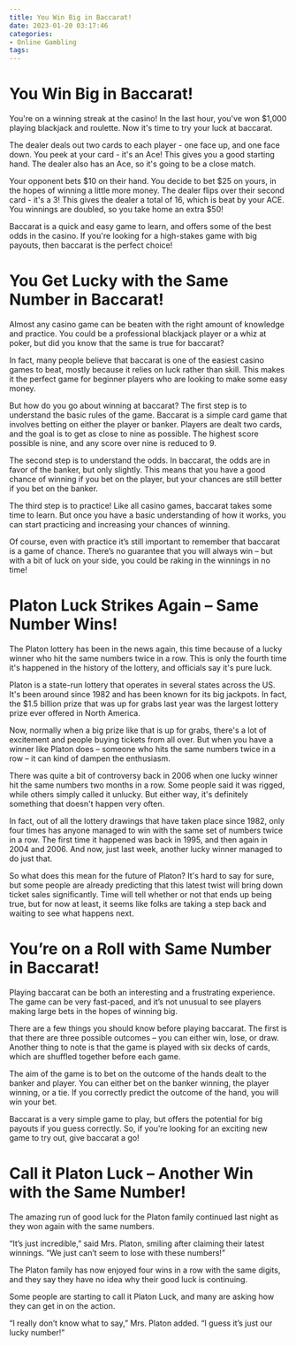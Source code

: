 ```yaml
---
title: You Win Big in Baccarat!
date: 2023-01-20 03:17:46
categories:
- Online Gambling
tags:
---
```



#  You Win Big in Baccarat!

You're on a winning streak at the casino! In the last hour, you've won $1,000 playing blackjack and roulette. Now it's time to try your luck at baccarat.

The dealer deals out two cards to each player - one face up, and one face down. You peek at your card - it's an Ace! This gives you a good starting hand. The dealer also has an Ace, so it's going to be a close match.

Your opponent bets $10 on their hand. You decide to bet $25 on yours, in the hopes of winning a little more money. The dealer flips over their second card - it's a 3! This gives the dealer a total of 16, which is beat by your ACE. You winnings are doubled, so you take home an extra $50!

Baccarat is a quick and easy game to learn, and offers some of the best odds in the casino. If you're looking for a high-stakes game with big payouts, then baccarat is the perfect choice!

#  You Get Lucky with the Same Number in Baccarat!

Almost any casino game can be beaten with the right amount of knowledge and practice. You could be a professional blackjack player or a whiz at poker, but did you know that the same is true for baccarat?

In fact, many people believe that baccarat is one of the easiest casino games to beat, mostly because it relies on luck rather than skill. This makes it the perfect game for beginner players who are looking to make some easy money.

But how do you go about winning at baccarat? The first step is to understand the basic rules of the game. Baccarat is a simple card game that involves betting on either the player or banker. Players are dealt two cards, and the goal is to get as close to nine as possible. The highest score possible is nine, and any score over nine is reduced to 9.

The second step is to understand the odds. In baccarat, the odds are in favor of the banker, but only slightly. This means that you have a good chance of winning if you bet on the player, but your chances are still better if you bet on the banker.

The third step is to practice! Like all casino games, baccarat takes some time to learn. But once you have a basic understanding of how it works, you can start practicing and increasing your chances of winning.

Of course, even with practice it’s still important to remember that baccarat is a game of chance. There’s no guarantee that you will always win – but with a bit of luck on your side, you could be raking in the winnings in no time!

#  Platon Luck Strikes Again – Same Number Wins!

The Platon lottery has been in the news again, this time because of a lucky winner who hit the same numbers twice in a row. This is only the fourth time it's happened in the history of the lottery, and officials say it's pure luck.

Platon is a state-run lottery that operates in several states across the US. It's been around since 1982 and has been known for its big jackpots. In fact, the $1.5 billion prize that was up for grabs last year was the largest lottery prize ever offered in North America.

Now, normally when a big prize like that is up for grabs, there's a lot of excitement and people buying tickets from all over. But when you have a winner like Platon does – someone who hits the same numbers twice in a row – it can kind of dampen the enthusiasm.

There was quite a bit of controversy back in 2006 when one lucky winner hit the same numbers two months in a row. Some people said it was rigged, while others simply called it unlucky. But either way, it's definitely something that doesn't happen very often.

In fact, out of all the lottery drawings that have taken place since 1982, only four times has anyone managed to win with the same set of numbers twice in a row. The first time it happened was back in 1995, and then again in 2004 and 2006. And now, just last week, another lucky winner managed to do just that.

So what does this mean for the future of Platon? It's hard to say for sure, but some people are already predicting that this latest twist will bring down ticket sales significantly. Time will tell whether or not that ends up being true, but for now at least, it seems like folks are taking a step back and waiting to see what happens next.

#  You’re on a Roll with Same Number in Baccarat!

Playing baccarat can be both an interesting and a frustrating experience. The game can be very fast-paced, and it’s not unusual to see players making large bets in the hopes of winning big.

There are a few things you should know before playing baccarat. The first is that there are three possible outcomes – you can either win, lose, or draw. Another thing to note is that the game is played with six decks of cards, which are shuffled together before each game.

The aim of the game is to bet on the outcome of the hands dealt to the banker and player. You can either bet on the banker winning, the player winning, or a tie. If you correctly predict the outcome of the hand, you will win your bet.

Baccarat is a very simple game to play, but offers the potential for big payouts if you guess correctly. So, if you’re looking for an exciting new game to try out, give baccarat a go!

# Call it Platon Luck – Another Win with the Same Number!

The amazing run of good luck for the Platon family continued last night as they won again with the same numbers.

“It’s just incredible,” said Mrs. Platon, smiling after claiming their latest winnings. “We just can’t seem to lose with these numbers!”

The Platon family has now enjoyed four wins in a row with the same digits, and they say they have no idea why their good luck is continuing.

Some people are starting to call it Platon Luck, and many are asking how they can get in on the action.

“I really don’t know what to say,” Mrs. Platon added. “I guess it’s just our lucky number!”